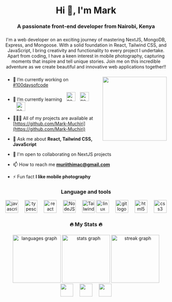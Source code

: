 <!--[![MasterHead](https://repository-images.githubusercontent.com/588181932/e36ec678-7984-4cdd-8e4c-a3932772ff8e)]()-->
<!-- <div align="center">
<img src="https://repository-images.githubusercontent.com/588181932/e36ec678-7984-4cdd-8e4c-a3932772ff8e" height="250" />
</div> -->

<h1 align="center">Hi 👋, I'm Mark</h1>

<h3 align="center">A passionate front-end developer from Nairobi, Kenya</h3>

###

<p align="center">I'm a web developer on an exciting journey of mastering NextJS, MongoDB, Express, and Mongoose. With a solid foundation in React, Tailwind CSS, and JavaScript, I bring creativity and functionality to every project I undertake. Apart from coding, I have a keen interest in mobile photography, capturing moments that inspire and tell unique stories. Join me on this incredible adventure as we create beautiful and innovative web applications together!!</p>

###


<img align="right" src="./images/image_processing20210831-24858-1um8e5i.gif" height="200" />




<div align="left">

- 🔭 I’m currently working on [#100daysofcode](https://twitter.com/Mark_McCoder)

- 🌱 I’m currently learning <img src="https://cdn.jsdelivr.net/gh/devicons/devicon/icons/nextjs/nextjs-original.svg" height="28" style="padding-left:10;" alt="nextjs logo"  /> <img src="https://cdn.jsdelivr.net/gh/devicons/devicon/icons/mongodb/mongodb-original.svg" height="28" style="padding-left:10;" alt="nextjs logo"  /> <img src="https://cdn.jsdelivr.net/gh/devicons/devicon/icons/express/express-original.svg" height="28" style="padding-left:10;" alt="nextjs logo"  />

- 👨🏾‍💻 All of my projects are available at [https://github.com/Mark-Muchiri](https://github.com/Mark-Muchiri)

- 💬 Ask me about **React, Tailwind CSS, JavaScript**

- 🤝  I'm open to collaborating on NextJS projects

- 📫 How to reach me **muriithimac@gmail.com**

- ⚡ Fun fact **I like mobile photography**

</div>

###


###

<div align="center">

  <h3>Language and tools</h3>
  <img   src="https://cdn.jsdelivr.net/gh/devicons/devicon/icons/javascript/javascript-original.svg" height="40" alt="javascript logo"  />
  <img  width="12" />
  <img   src="https://cdn.jsdelivr.net/gh/devicons/devicon/icons/typescript/typescript-original.svg" height="40" alt="typescript logo"  />
  <img  width="12" />
  <img   src="https://cdn.jsdelivr.net/gh/devicons/devicon/icons/react/react-original.svg" height="40" alt="react logo"  />
  <img  width="12" />
  <img   src="https://raw.githubusercontent.com/danielcranney/readme-generator/main/public/icons/skills/nodejs-colored.svg"  height="40" alt="NodeJS" />
  <img  width="12" />
  <img   src="https://raw.githubusercontent.com/danielcranney/readme-generator/main/public/icons/skills/tailwindcss-colored.svg"  height="40" alt="TailwindCSS" />
  <img   src="https://cdn.jsdelivr.net/gh/devicons/devicon/icons/linux/linux-original.svg" height="40" alt="linux logo"  />
  <img  width="12" />
  <img   src="https://cdn.jsdelivr.net/gh/devicons/devicon/icons/git/git-original.svg" height="40" alt="git logo"  />
  <img  width="12" />
  <img   src="https://cdn.jsdelivr.net/gh/devicons/devicon/icons/html5/html5-original.svg" height="40" alt="html5 logo"  />
  <img  width="12" />
  <img   src="https://cdn.jsdelivr.net/gh/devicons/devicon/icons/css3/css3-original.svg" height="40" alt="css3 logo"  />

</div>



###

<h3 align="center">🔥   My Stats   🔥</h3>

###

<div align="center">
  <img src="https://github-readme-stats.vercel.app/api/top-langs?username=Mark-Muchiri&locale=en&hide_title=true&layout=compact&card_width=320&langs_count=10&theme=codeSTACKr&hide_border=false&order=2" height="150" alt="languages graph"  />
  <img src="https://github-readme-stats.vercel.app/api?username=Mark-Muchiri&hide_title=true&hide_rank=false&show_icons=true&include_all_commits=true&count_private=true&disable_animations=false&theme=codeSTACKr&locale=en&hide_border=false&order=1" height="150" alt="stats graph"  />
  <img src="https://streak-stats.demolab.com?user=Mark-Muchiri&locale=en&mode=daily&theme=codeSTACKr&hide_border=true&border_radius=20&date_format=M j[, Y]&order=3" height="150" alt="streak graph"  />

<div>

<img  src="https://raw.githubusercontent.com/danielcranney/readme-generator/main/public/icons/socials/github-dark.svg"  height="40" />
<img  width="12" /> 
<img  src="https://raw.githubusercontent.com/danielcranney/readme-generator/main/public/icons/socials/instagram.svg"  height="40" />
<img  width="12" /> 
<img  src="https://raw.githubusercontent.com/danielcranney/readme-generator/main/public/icons/socials/twitter.svg"  height="40" />

</div>

</div>





###

<!--<img src="https://raw.githubusercontent.com/Mark-Muchiri/Mark-Muchiri/output/snake.svg" alt="Snake animation" />-->
<!--[Snake animation](https://github.com/Mark-Muchiri/Mark-Muchiri/blob/output/github-contribution-grid-snake.svg)-->

###

